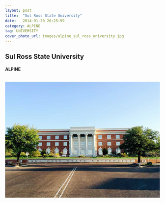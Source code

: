 ```yaml
---
layout: post
title:  "Sul Ross State University"
date:   2014-01-20 20:25:59
category: ALPINE
tag: UNIVERSITY
cover_photo_url: images/alpine_sul_ross_university.jpg
---
```


<div class="section-title">
  <h2>Sul Ross State University</h2>
    <h4>ALPINE</h4>
    <div class="divider-border"></div>
</div> 
<div class="column small-6">
    <p>
    </p>
<div class="column small-6">
    <img src="/images/alpine_sul_ross_university.jpg">
</div>